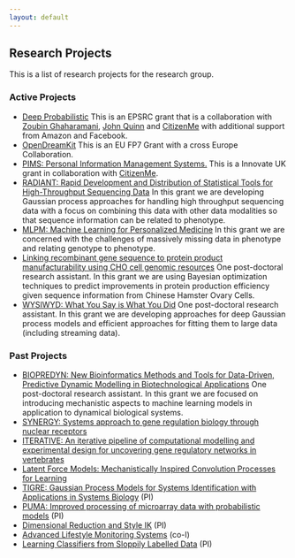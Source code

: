 ```yaml
---
layout: default
---
```


Research Projects
-----------------

This is a list of research projects for the research group.

### Active Projects

-   [Deep Probabilistic](./deepprobabilistic) This is an EPSRC grant that is a collaboration with [Zoubin Ghaharamani](http://mlg.eng.cam.ac.uk/zoubin/), [John Quinn](http://air.ug/~jquinn/) and [CitizenMe](http://www.citizenme.com) with additional support from Amazon and Facebook. 
-   [OpenDreamKit](./opendreamkit/) This is an EU FP7 Grant with a cross Europe Collaboration.
-   [PIMS: Personal Information Management Systems.](./pims/) This is a
    Innovate UK grant in collaboration with
    [CitizenMe](http://www.citizenme.com).
-   [RADIANT: Rapid Development and Distribution of Statistical Tools
    for High-Throughput Sequencing Data](./radiant/) In this grant we
    are developing Gaussian process approaches for handling high
    throughput sequencing data with a focus on combining this data with
    other data modalities so that sequence information can be related
    to phenotype.
-   [MLPM: Machine Learning for Personalized Medicine](./mlpm/) In this
    grant we are concerned with the challenges of massively missing data
    in phenotype and relating genotype to phenotype.
-   [Linking recombinant gene sequence to protein product
    manufacturability using CHO cell genomic resources](./recombinant/)
    One post-doctoral research assistant. In this grant we are using
    Bayesian optimization techniques to predict improvements in protein
    production efficiency given sequence information from Chinese
    Hamster Ovary Cells.
-   [WYSIWYD: What You Say is What You Did](./wysiwyd/) One
    post-doctoral research assistant. In this grant we are developing
    approaches for deep Gaussian process models and efficient approaches
    for fitting them to large data (including streaming data).

### Past Projects

-   [BIOPREDYN: New Bioinformatics Methods and Tools for Data-Driven,
    Predictive Dynamic Modelling in Biotechnological
    Applications](./biopredyn/) One post-doctoral research assistant. In
    this grant we are focused on introducing mechanistic aspects to
    machine learning models in application to dynamical
    biological systems.
-   [SYNERGY: Systems approach to gene regulation biology through
    nuclear receptors](./synergy/)
-   [ITERATIVE: An iterative pipeline of computational modelling and experimental design for uncovering gene regulatory networks in vertebrates](./iterative/)
-   [Latent Force Models: Mechanistically Inspired Convolution Processes
    for Learning](./mechanistic/)
-   [TIGRE: Gaussian Process Models for Systems Identification with
    Applications in Systems Biology](./tigre/) (PI)
-   [PUMA: Improved processing of microarray data with probabilistic
    models](./pipeline/) (PI)
-   [Dimensional Reduction and Style IK](./motion/) (PI)
-   [Advanced Lifestyle Monitoring Systems](./alms/) (co-I)
-   [Learning Classifiers from Sloppily Labelled Data](./sloppy/) (PI)

